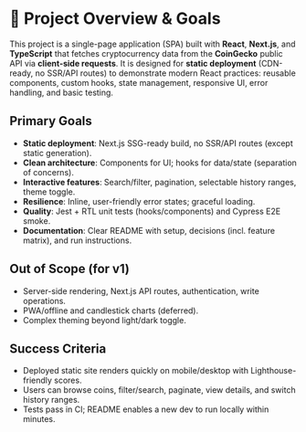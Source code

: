 # 📌 Project Overview & Goals

This project is a single-page application (SPA) built with **React**, **Next.js**, and **TypeScript** that fetches cryptocurrency data from the **CoinGecko** public API via **client-side requests**. It is designed for **static deployment** (CDN-ready, no SSR/API routes) to demonstrate modern React practices: reusable components, custom hooks, state management, responsive UI, error handling, and basic testing.

## Primary Goals

- **Static deployment**: Next.js SSG-ready build, no SSR/API routes (except static generation).
- **Clean architecture**: Components for UI; hooks for data/state (separation of concerns).
- **Interactive features**: Search/filter, pagination, selectable history ranges, theme toggle.
- **Resilience**: Inline, user-friendly error states; graceful loading.
- **Quality**: Jest + RTL unit tests (hooks/components) and Cypress E2E smoke.
- **Documentation**: Clear README with setup, decisions (incl. feature matrix), and run instructions.

## Out of Scope (for v1)

- Server-side rendering, Next.js API routes, authentication, write operations.
- PWA/offline and candlestick charts (deferred).
- Complex theming beyond light/dark toggle.

## Success Criteria

- Deployed static site renders quickly on mobile/desktop with Lighthouse-friendly scores.
- Users can browse coins, filter/search, paginate, view details, and switch history ranges.
- Tests pass in CI; README enables a new dev to run locally within minutes.
